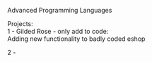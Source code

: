 Advanced Programming Languages

Projects:  
1 - Gilded Rose - only add to code:  
	Adding new functionality to badly coded eshop 
   
2 -